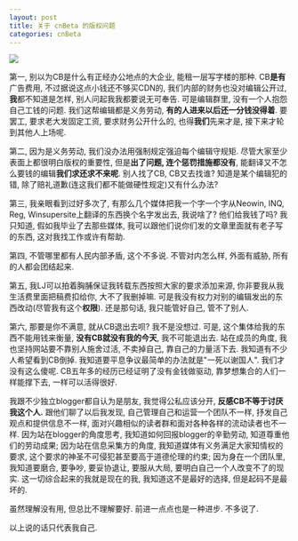```yaml
---
layout: post
title: 关于 cnBeta 的版权问题
categories: cnBeta
---
```

![](http://ww1.sinaimg.cn/large/4b91f9d5gy1g1s34t5cv4j20qo0e814a.jpg)

第一, 别以为CB是什么有正经办公地点的大企业, 能租一层写字楼的那种. CB**是有**广告费用, 不过据说这点小钱还不够买CDN的, 我们内部的财务也没对编辑公开过, **我**都不知道是怎样, 别人问起我我都要说无可奉告. 可是编辑群里, 没有一个人抱怨自己工钱的问题. 我们这帮编辑都是义务劳动, **有的人进来以后还一分钱没得着**. 要罢工, 要求老大发固定工资, 要求财务公开什么的, 也得**我们**先来才是, 接下来才轮到其他人上场呢.  

第二, 因为是义务劳动, 我们没办法用强制规定强迫每个编辑守规矩. 尽管大家至少表面上都很明白版权的重要性, 但是**出了问题, 连个惩罚措施都没有**, 能翻译又不怎么要钱的编辑**我们求还求不来呢**. 别人找了CB, CB又去找谁? 知道是某个编辑犯的错, 除了赔礼道歉(连这我们都不能做硬性规定)又有什么办法?

第三, 我亲眼看到过好多次了, 有那么几个媒体把我一个字一个字从Neowin, INQ, Reg, Winsupersite上翻译的东西换个名字发出去, 我说啥了? 他们给我钱了吗? 我只知道, 假如我毕业了去那些媒体, 我可以跟他们说你们发的文章里面就有老子写的东西, 这对我找工作或许有帮助.

第四, 不管哪里都有人民内部矛盾, 这个不多说. 不管对内怎么样, 外面有威胁, 所有的人都会团结起来.

第五, 我LJ可以拍着胸脯保证我转载东西按照大家的要求添加来源, 你非要我从我生活费里面把稿费扣给你, 大不了我删掉嘛. 可是我没有权力对别的编辑发出的东西改动(尽管我有这个**权限**). 还是那句话, 我只能管好自己, 管不了别人.

第六, 那要是你不满意, 就从CB退出去呗? 我不是没想过. 可是, 这个集体给我的东西不能用钱来衡量, **没有CB就没有我的今天**, 我不可能退出去. 站在成员的角度, 我也坚持网站要不靠别人施舍过活, 不卖掉自己, 靠自己的力量活下去. 我知道有不少人希望看到CB倒掉. 我知道要平息争议最简单的办法就是"一死以谢国人". 我们才没有这么傻呢. CB五年多的经历已经证明了没有金钱做驱动, 靠梦想集合的人们一样能撑下去, 一样可以活得很好.

我跟不少独立blogger都自认为是朋友, 我觉得公私应该分开, **反感CB不等于讨厌我这个人.** 跟他们聊了以后我发现, 自己管理自己和运营一个团队不一样, 抒发自己观点和提供信息不一样, 面对兴趣相似的读者群和面对各种各样的流动读者也不一样. 因为站在blogger的角度思考, 我知道如何回报blogger的辛勤劳动, 知道尊重他们的劳动成果; 因为站在信息采集方的角度, 我知道媒体有义务满足大家知情权的要求, 这个要求的神圣不可侵犯甚至要高于道德伦理的约束; 因为身在一个团队里, 我知道要磨合, 要争吵, 要妥协退让, 要服从大局, 要明白自己一个人改变不了的现实. 这一切综合起来的我就是现在的我, 我知道这不是最好的选择, 但是起码不是最坏的.

虽然理解没有用, 但总比不理解要好. 前进一点点也是一种进步. 不多说了.

以上说的话只代表我自己.
